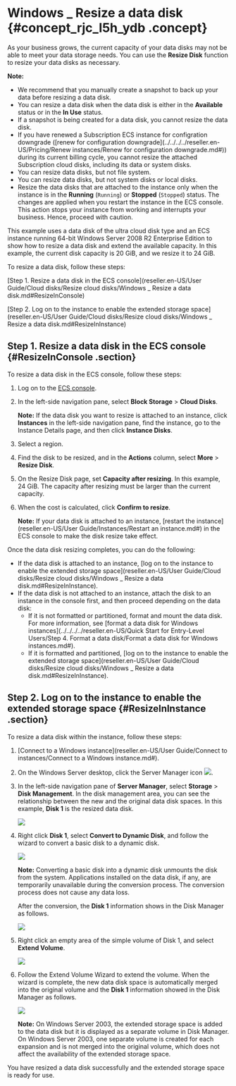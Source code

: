 # Windows \_ Resize a data disk {#concept_rjc_l5h_ydb .concept}

As your business grows, the current capacity of your data disks may not be able to meet your data storage needs. You can use the **Resize Disk** function to resize your data disks as necessary.

**Note:** 

-   We recommend that you manually create a snapshot to back up your data before resizing a data disk.
-   You can resize a data disk when the data disk is either in the **Available** status or in the **In Use** status.
-   If a snapshot is being created for a data disk, you cannot resize the data disk.
-   If you have renewed a Subscription ECS instance for configration downgrade \([renew for configuration downgrade](../../../../reseller.en-US/Pricing/Renew instances/Renew for configuration downgrade.md#)\) during its current billing cycle, you cannot resize the attached Subscription cloud disks, including its data or system disks.
-   You can resize data disks, but not file system.
-   You can resize data disks, but not system disks or local disks.
-   Resize the data disks that are attached to the instance only when the instance is in the **Running** \(`Running`\) or **Stopped** \(`Stopped`\) status. The changes are applied when you restart the instance in the ECS console. This action stops your instance from working and interrupts your business. Hence, proceed with caution.

This example uses a data disk of the ultra cloud disk type and an ECS instance running 64-bit Windows Server 2008 R2 Enterprise Edition to show how to resize a data disk and extend the available capacity. In this example, the current disk capacity is 20 GiB, and we resize it to 24 GiB.

To resize a data disk, follow these steps:

[Step 1. Resize a data disk in the ECS console](reseller.en-US/User Guide/Cloud disks/Resize cloud disks/Windows _ Resize a data disk.md#ResizeInConsole)

[Step 2. Log on to the instance to enable the extended storage space](reseller.en-US/User Guide/Cloud disks/Resize cloud disks/Windows _ Resize a data disk.md#ResizeInInstance)

## Step 1. Resize a data disk in the ECS console {#ResizeInConsole .section}

To resize a data disk in the ECS console, follow these steps:

1.  Log on to the [ECS console](https://partners-intl.console.aliyun.com/#/ecs).
2.  In the left-side navigation pane, select **Block Storage** \> **Cloud Disks**.

    **Note:** If the data disk you want to resize is attached to an instance, click **Instances** in the left-side navigation pane, find the instance, go to the Instance Details page, and then click **Instance Disks**.

3.  Select a region.
4.  Find the disk to be resized, and in the **Actions** column, select **More** \> **Resize Disk**.
5.  On the Resize Disk page, set **Capacity after resizing**. In this example, 24 GiB. The capacity after resizing must be larger than the current capacity.
6.  When the cost is calculated, click **Confirm to resize**.

    **Note:** If your data disk is attached to an instance, [restart the instance](reseller.en-US/User Guide/Instances/Restart an instance.md#) in the ECS console to make the disk resize take effect.


Once the data disk resizing completes, you can do the following:

-   If the data disk is attached to an instance, [log on to the instance to enable the extended storage space](reseller.en-US/User Guide/Cloud disks/Resize cloud disks/Windows _ Resize a data disk.md#ResizeInInstance).
-   If the data disk is not attached to an instance, attach the disk to an instance in the console first, and then proceed depending on the data disk:
    -   If it is not formatted or partitioned, format and mount the data disk. For more information, see [format a data disk for Windows instances](../../../../reseller.en-US/Quick Start for Entry-Level Users/Step 4. Format a data disk/Format a data disk for Windows instances.md#).
    -   If it is formatted and partitioned, [log on to the instance to enable the extended storage space](reseller.en-US/User Guide/Cloud disks/Resize cloud disks/Windows _ Resize a data disk.md#ResizeInInstance).

## Step 2. Log on to the instance to enable the extended storage space {#ResizeInInstance .section}

To resize a data disk within the instance, follow these steps:

1.  [Connect to a Windows instance](reseller.en-US/User Guide/Connect to instances/Connect to a Windows instance.md#).
2.  On the Windows Server desktop, click the Server Manager icon ![](http://static-aliyun-doc.oss-cn-hangzhou.aliyuncs.com/assets/img/9678/15414317195356_en-US.png).
3.  In the left-side navigation pane of **Server Manager**, select **Storage** \> **Disk Management**. In the disk management area, you can see the relationship between the new and the original data disk spaces. In this example, **Disk 1** is the resized data disk. 

    ![](http://static-aliyun-doc.oss-cn-hangzhou.aliyuncs.com/assets/img/9678/15414317195358_en-US.png)

4.  Right click **Disk 1**, select **Convert to Dynamic Disk**, and follow the wizard to convert a basic disk to a dynamic disk. 

    ![](http://static-aliyun-doc.oss-cn-hangzhou.aliyuncs.com/assets/img/9678/15414317195360_en-US.png)

    **Note:** Converting a basic disk into a dynamic disk unmounts the disk from the system. Applications installed on the data disk, if any, are temporarily unavailable during the conversion process. The conversion process does not cause any data loss.

    After the conversion, the **Disk 1** information shows in the Disk Manager as follows.

    ![](http://static-aliyun-doc.oss-cn-hangzhou.aliyuncs.com/assets/img/9678/15414317195362_en-US.png)

5.  Right click an empty area of the simple volume of Disk 1, and select **Extend Volume**.

    ![](http://static-aliyun-doc.oss-cn-hangzhou.aliyuncs.com/assets/img/9678/15414317195363_en-US.png)

6.  Follow the Extend Volume Wizard to extend the volume. When the wizard is complete, the new data disk space is automatically merged into the original volume and the **Disk 1** information showed in the Disk Manager as follows. 

    ![](http://static-aliyun-doc.oss-cn-hangzhou.aliyuncs.com/assets/img/9678/15414317195364_en-US.png)

    **Note:** On Windows Server 2003, the extended storage space is added to the data disk but it is displayed as a separate volume in Disk Manager. On Windows Server 2003, one separate volume is created for each expansion and is not merged into the original volume, which does not affect the availability of the extended storage space.


You have resized a data disk successfully and the extended storage space is ready for use.

